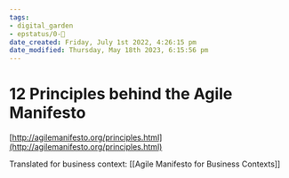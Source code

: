 ```yaml
---
tags: 
- digital_garden
- epstatus/0-🌰
date_created: Friday, July 1st 2022, 4:26:15 pm
date_modified: Thursday, May 18th 2023, 6:15:56 pm
---
```

# 12 Principles behind the Agile Manifesto
[http://agilemanifesto.org/principles.html](http://agilemanifesto.org/principles.html)

Translated for business context: [[Agile Manifesto for Business Contexts]]